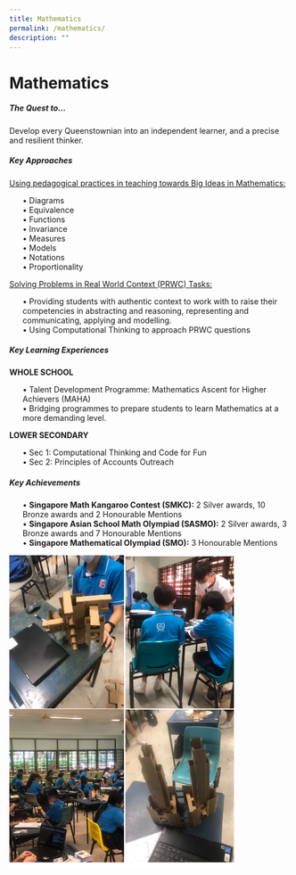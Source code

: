 ```yaml
---
title: Mathematics
permalink: /mathematics/
description: ""
---
```

Mathematics
===========




##### **The Quest to...**
Develop every Queenstownian into an independent learner, and a precise and resilient thinker.

##### **Key Approaches**

<u>Using pedagogical practices in teaching towards Big Ideas in Mathematics:</u>
<ul>
•	Diagrams<br>
•	Equivalence<br>
•	Functions <br>
•	Invariance<br>
•	Measures<br>
•	Models<br>
•	Notations <br>
•	Proportionality<br>
</ul>
<u>Solving Problems in Real World Context (PRWC) Tasks: </u>
<ul>
•	Providing students with authentic context to work with to raise their competencies in abstracting and reasoning, representing and communicating, applying and modelling.<br>
•	Using Computational Thinking to approach PRWC questions
</ul>
	
##### **Key Learning Experiences**	
	
**WHOLE SCHOOL**
<ul>
•	Talent Development Programme: Mathematics Ascent for Higher Achievers (MAHA) <br>
•	Bridging programmes to prepare students to learn Mathematics at a more demanding level.
</ul>

**LOWER SECONDARY**
<ul>
•	Sec 1: Computational Thinking and Code for Fun <br>
•	Sec 2: Principles of Accounts Outreach 
</ul>

##### **Key Achievements**
<ul>

•	**Singapore Math Kangaroo Contest (SMKC):** 2 Silver awards, 10 Bronze awards and 2 Honourable Mentions<br>
•	**Singapore  Asian School Math Olympiad (SASMO):** 2 Silver awards, 3 Bronze awards and 7 Honourable Mentions<br>
•	**Singapore Mathematical Olympiad (SMO):** 3 Honourable Mentions
</ul>


<img src="/images/Departments/maths205.png" style="width:80%">     











